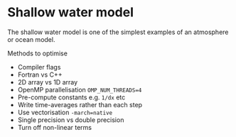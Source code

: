 Shallow water model
===================

The shallow water model is one of the simplest examples of an atmosphere or ocean model. 

Methods to optimise
* Compiler flags
* Fortran vs C++ 
* 2D array vs 1D array 
* OpenMP parallelisation `OMP_NUM_THREADS=4` 
* Pre-compute constants e.g. `1/dx` etc
* Write time-averages rather than each step
* Use vectorisation `-march=native` 
* Single precision vs double precision
* Turn off non-linear terms
